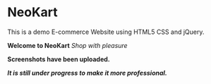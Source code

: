 # NeoKart
This is a demo E-commerce Website using HTML5 CSS and jQuery.

**Welcome to NeoKart**
*Shop with pleasure*

**Screenshots have been uploaded.**

***It is still under progress to make it more professional.***
 

